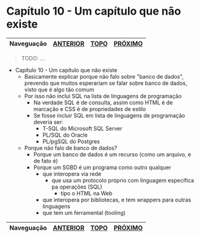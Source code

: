 Capítulo 10 - Um capítulo que não existe
========================================

Naveguação | [ANTERIOR][_A] | [TOPO][_H] | [PRÓXIMO][_P]
-----------|----------------|------------|--------------

> TODO: ...

* Capítulo 10 - Um capítulo que não existe
  - Basicamente explicar porque não falo sobre "banco de dados",
    prevendo que muitos esperariam se falar sobre banco de dados, visto que é algo tão comum
  - Por isso não incluí SQL na lista de linguagens de programação
    - Na verdade SQL é de consulta, assim como HTML é de marcação e CSS é de propriedades de estilo
    - Se fosse incluir SQL em lista de linguagens de programação deveria ser:
      - T-SQL do Microsoft SQL Server
      - PL/SQL do Oracle
      - PL/pgSQL do Postgres
  - Porque não falo de banco de dados?
    - Porque um banco de dados é um recurso (como um arquivo, e de fato é)
    - Porque um SGBD é um programa como outro qualquer
      - que interopera via rede
        - que usa um protocolo próprio com linguagem específica pa operações (SQL)
          - tipo o HTML na Web
      - que interopera por bibliotecas, e tem wrappers para outras linguagens
      - que tem um ferramental (tooling)

Naveguação | [ANTERIOR][_A] | [TOPO][_H] | [PRÓXIMO][_P]
-----------|----------------|------------|--------------

<!-- Links de navegação -->
[_A]: ../chapter-09/intro.md "Capítulo 9 - Interoperabilidade"
[_H]: ../index.md "Topo"
[_P]: ./x.md "x..."

<!-- Outros links -->
